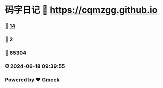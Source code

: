 # 码字日记 :link: https://cqmzgg.github.io 
### :page_facing_up: [14](https://cqmzgg.github.io/tag.html) 
### :speech_balloon: 2 
### :hibiscus: 65304 
### :alarm_clock: 2024-06-18 09:39:55 
### Powered by :heart: [Gmeek](https://github.com/Meekdai/Gmeek)
